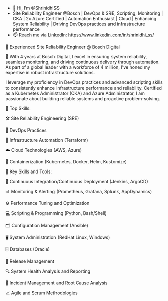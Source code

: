 - 👋 Hi, I’m @ShrinidhiSS
- Site Reliability Engineer @Bosch | DevOps & SRE, Scripting, Monitoring | CKA | 2x Azure Certified | Automation Enthusiast | Cloud | Enhancing System Reliability | Driving DevOps practices and infrastructure performance
- 📫 Reach me via LinkedIn: https://www.linkedin.com/in/shrinidhi_ss/

🚀 Experienced Site Reliability Engineer @ Bosch Digital

👋 With 4 years at Bosch Digital, I excel in ensuring system reliability, seamless monitoring, and driving continuous delivery through automation. As part of a global leader with a workforce of 4 million, I've honed my expertise in robust infrastructure solutions.

I leverage my proficiency in DevOps practices and advanced scripting skills to consistently enhance infrastructure performance and reliability. Certified as a Kubernetes Administrator (CKA) and Azure Administrator, I am passionate about building reliable systems and proactive problem-solving.


🔑 Top Skills:


🛠 Site Reliability Engineering (SRE)

🔧 DevOps Practices 

🤖 Infrastructure Automation (Terraform)

☁️ Cloud Technologies (AWS, Azure)

🐳 Containerization (Kubernetes, Docker, Helm, Kustomize)





🔑 Key Skills and Tools:

🚀 Continuous Integration/Continuous Deployment (Jenkins, ArgoCD)

📊 Monitoring & Alerting (Prometheus, Grafana, Splunk, AppDynamics)

⚙️ Performance Tuning and Optimization

💻 Scripting & Programming (Python, Bash/Shell)

🗂 Configuration Management (Ansible)

🖥 System Administration (RedHat Linux, Windows)

🗄️ Databases (Oracle)

📆 Release Management

🔍 System Health Analysis and Reporting

🚨 Incident Management and Root Cause Analysis

📈 Agile and Scrum Methodologies


<!---
ShrinidhiSS/ShrinidhiSS is a ✨ special ✨ repository because its `README.md` (this file) appears on your GitHub profile.
You can click the Preview link to take a look at your changes.
--->
